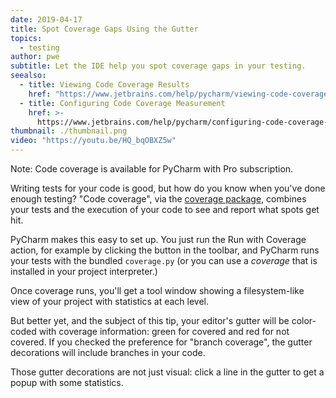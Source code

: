 ```yaml
---
date: 2019-04-17
title: Spot Coverage Gaps Using the Gutter
topics:
  - testing
author: pwe
subtitle: Let the IDE help you spot coverage gaps in your testing.
seealso:
  - title: Viewing Code Coverage Results
    href: "https://www.jetbrains.com/help/pycharm/viewing-code-coverage-results.html"
  - title: Configuring Code Coverage Measurement
    href: >-
      https://www.jetbrains.com/help/pycharm/configuring-code-coverage-measurement.html
thumbnail: ./thumbnail.png
video: "https://youtu.be/HQ_bqOBXZ5w"
---
```


Note: Code coverage is available for PyCharm with Pro subscription.

Writing tests for your code is good, but how do you know when you've done enough testing? "Code coverage", via the [coverage package](https://pypi.org/project/coverage/), combines your tests and the execution of your code to see and report what spots get hit.

PyCharm makes this easy to set up. You just run the Run with Coverage action, for example by clicking the button in the toolbar, and PyCharm runs your tests
with the bundled `coverage.py` (or you can use a _coverage_ that is installed in your project interpreter.)

Once coverage runs, you'll get a tool window showing a filesystem-like view of your project with statistics at each level.

But better yet, and the subject of this tip, your editor's gutter will be color-coded with coverage information: green for covered and red for not covered. If you checked the preference for "branch coverage", the gutter decorations will include branches in your code.

Those gutter decorations are not just visual: click a line in the gutter to get a popup with some statistics.
